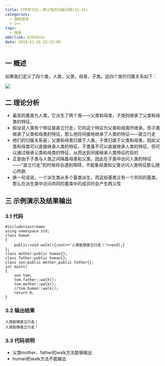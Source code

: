 ```yaml
---
title: CPP学习之——两义性的归属问题(12.16)
categories:
  - 基础语言
  - C++
tags:
  - 继承
abbrlink: b7970cdc
date: 2019-11-26 22:22:00
---
```

## 一 概述

如果我们定义了四个类，人类，父类，母类，子类。这四个类的归属关系如下：  

![][1]

<!--more-->

## 二 理论分析

* 最高的基类为人类，它派生了两个类——父类和母类，子类则继承了父类和母类的特征。
* 假设说人类有个特征是直立行走，它的这个特征为父类和母类所继承，而子类继承了父类和母类的特征，那么他将间接地继承了人类的特征——直立行走
* 他们的归属关系是，父类和母类归属于人类，子类归属于父类和母类，因此父类和母类可以直接继承人类的特征，子类虽不可以直接继承人类的特征，但可以通过继承父类和母类的特征，从而达到间接继承人类特征的目的
* 正是由于子类与人类之间隔着母类和父类，因此在子类中访问人类的特征——"直立行走"的时候将会遇到障碍，不能象母类和父类访问人类特征那么随心所欲
* 换一句话说，一个派生类从多个基类派生，而这些基类又有一个共同的基类，那么在派生类中访问共同的基类中的成员时会产生两义性

## 三 示例演示及结果输出

### 3.1 代码

```
#include<iostream>
using namespace std;
class human
{
	public:void walk(){cout<<"人类能够直立行走！"<<endl;}
};
class mother:public human{};
class father:public human{};
class son:public mother,public father{};
int main()
{
	son tom;
	tom.father::walk();
	tom.mother::walk();
	//tom.human::walk();
	return 0;
}
```

### 3.2 输出结果

```
人类能够直立行走！
人类能够直立行走！
```

### 3.3 代码说明

* 父类mother、father的walk方法能够输出
* human的walk方法不能输出



[1]:https://cdn.jsdelivr.net/gh/pgzxc/CDN/blog-image/cpp-more-parent-extends.png